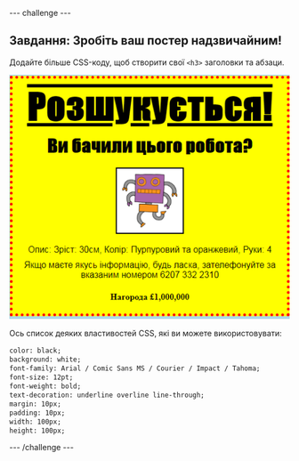--- challenge ---

## Завдання: Зробіть ваш постер надзвичайним!

Додайте більше CSS-коду, щоб створити свої `<h3>` заголовки та абзаци.

![screenshot](images/wanted-final.png)

Ось список деяких властивостей CSS, які ви можете використовувати:

    color: black;
    background: white;
    font-family: Arial / Comic Sans MS / Courier / Impact / Tahoma;
    font-size: 12pt;
    font-weight: bold;
    text-decoration: underline overline line-through;
    margin: 10px;
    padding: 10px;
    width: 100px;
    height: 100px;
    

--- /challenge ---
